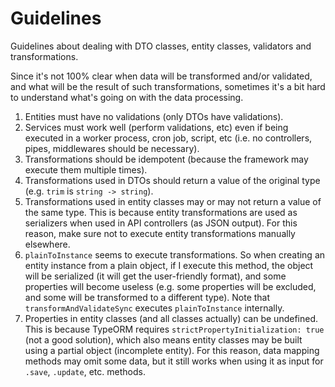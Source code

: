 # Guidelines

Guidelines about dealing with DTO classes, entity classes, validators and transformations.

Since it's not 100% clear when data will be transformed and/or validated, and what will be the result of such transformations, sometimes it's a bit hard to understand what's going on with the data processing.

1. Entities must have no validations (only DTOs have validations).
2. Services must work well (perform validations, etc) even if being executed in a worker process, cron job, script, etc (i.e. no controllers, pipes, middlewares should be necessary).
3. Transformations should be idempotent (because the framework may execute them multiple times).
4. Transformations used in DTOs should return a value of the original type (e.g. `trim` is `string -> string`).
5. Transformations used in entity classes may or may not return a value of the same type. This is because entity transformations are used as serializers when used in API controllers (as JSON output). For this reason, make sure not to execute entity transformations manually elsewhere.
6. `plainToInstance` seems to execute transformations. So when creating an entity instance from a plain object, if I execute this method, the object will be serialized (it will get the user-friendly format), and some properties will become useless (e.g. some properties will be excluded, and some will be transformed to a different type). Note that `transformAndValidateSync` executes `plainToInstance` internally.
7. Properties in entity classes (and all classes actually) can be undefined. This is because TypeORM requires `strictPropertyInitialization: true` (not a good solution), which also means entity classes may be built using a partial object (incomplete entity). For this reason, data mapping methods may omit some data, but it still works when using it as input for `.save`, `.update`, etc. methods.
